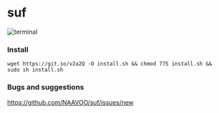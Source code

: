 # suf

![terminal](http://i.snz.at/TIChVZ)

### Install
`wget https://git.io/v2a2Q -O install.sh && chmod 775 install.sh && sudo sh install.sh`

### Bugs and suggestions
https://github.com/NAAVOO/suf/issues/new
